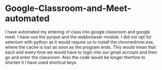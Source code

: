 # Google-Classroom-and-Meet-automated
I have automated my entering of class into google classroom and google meet. I have use the pynput and the webbrowser module. I did not opt for selenium with python as it would require us to install the chromedriver.exe, where the cache is lost as soon as the program ends. This would mean that each and every time we would have to login into our gmail account and then go and enter the classroom. Also the code would be longer therfore to shorten it I have used shortcut keys.

